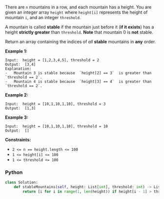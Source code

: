 There are  `n`  mountains in a row, and each mountain has a height. You are given an integer array  `height`
where  `height[i]`  represents the height of mountain  `i`, and an integer  `threshold`.

A mountain is called  **stable**  if the mountain just before it (**if it exists**) has a height  **strictly greater**
than  `threshold`.  **Note**  that mountain 0 is  **not**  stable.

Return an array containing the indices of  _all_  **stable**  mountains in  **any**  order.

**Example 1:**

```
Input:  height = [1,2,3,4,5], threshold = 2
Output:  [3,4]
Explanation:
-   Mountain 3 is stable because  `height[2] == 3`  is greater than  `threshold == 2`.
-   Mountain 4 is stable because  `height[3] == 4`  is greater than  `threshold == 2`.
```

**Example 2:**

```
Input:  height = [10,1,10,1,10], threshold = 3
Output:  [1,3]
```

**Example 3:**

```
Input:  height = [10,1,10,1,10], threshold = 10
Output:  []
```

**Constraints:**

- `2 <= n == height.length <= 100`
- `1 <= height[i] <= 100`
- `1 <= threshold <= 100`

### Python

```python
class Solution:
    def stableMountains(self, height: List[int], threshold: int) -> List[int]:
        return [i for i in range(1, len(height)) if height[i - 1] > threshold]
```